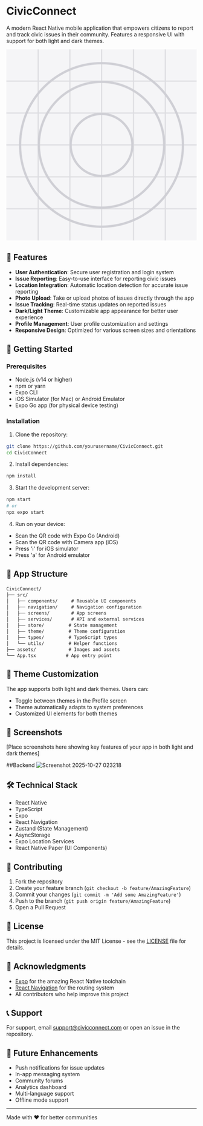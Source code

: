 # CivicConnect

A modern React Native mobile application that empowers citizens to report and track civic issues in their community. Features a responsive UI with support for both light and dark themes.

![CivicConnect Logo](./assets/icon.png)

## 🌟 Features

- **User Authentication**: Secure user registration and login system
- **Issue Reporting**: Easy-to-use interface for reporting civic issues
- **Location Integration**: Automatic location detection for accurate issue reporting
- **Photo Upload**: Take or upload photos of issues directly through the app
- **Issue Tracking**: Real-time status updates on reported issues
- **Dark/Light Theme**: Customizable app appearance for better user experience
- **Profile Management**: User profile customization and settings
- **Responsive Design**: Optimized for various screen sizes and orientations

## 🚀 Getting Started

### Prerequisites

- Node.js (v14 or higher)
- npm or yarn
- Expo CLI
- iOS Simulator (for Mac) or Android Emulator
- Expo Go app (for physical device testing)

### Installation

1. Clone the repository:
```bash
git clone https://github.com/yourusername/CivicConnect.git
cd CivicConnect
```

2. Install dependencies:
```bash
npm install
```

3. Start the development server:
```bash
npm start
# or
npx expo start
```

4. Run on your device:
- Scan the QR code with Expo Go (Android)
- Scan the QR code with Camera app (iOS)
- Press 'i' for iOS simulator
- Press 'a' for Android emulator

## 📱 App Structure

```
CivicConnect/
├── src/
│   ├── components/     # Reusable UI components
│   ├── navigation/     # Navigation configuration
│   ├── screens/        # App screens
│   ├── services/       # API and external services
│   ├── store/         # State management
│   ├── theme/         # Theme configuration
│   ├── types/         # TypeScript types
│   └── utils/         # Helper functions
├── assets/            # Images and assets
└── App.tsx           # App entry point
```

## 🎨 Theme Customization

The app supports both light and dark themes. Users can:
- Toggle between themes in the Profile screen
- Theme automatically adapts to system preferences
- Customized UI elements for both themes

## 📸 Screenshots

[Place screenshots here showing key features of your app in both light and dark themes]

##Backend
<img width="1244" height="789" alt="Screenshot 2025-10-27 023218" src="https://github.com/user-attachments/assets/0f919c3c-a0f4-4b84-8509-c991fb8a5588" />


## 🛠 Technical Stack

- React Native
- TypeScript
- Expo
- React Navigation
- Zustand (State Management)
- AsyncStorage
- Expo Location Services
- React Native Paper (UI Components)

## 🤝 Contributing

1. Fork the repository
2. Create your feature branch (`git checkout -b feature/AmazingFeature`)
3. Commit your changes (`git commit -m 'Add some AmazingFeature'`)
4. Push to the branch (`git push origin feature/AmazingFeature`)
5. Open a Pull Request

## 📄 License

This project is licensed under the MIT License - see the [LICENSE](LICENSE) file for details.

## 🙏 Acknowledgments

- [Expo](https://expo.dev/) for the amazing React Native toolchain
- [React Navigation](https://reactnavigation.org/) for the routing system
- All contributors who help improve this project

## 📞 Support

For support, email support@civicconnect.com or open an issue in the repository.

## 🔮 Future Enhancements

- Push notifications for issue updates
- In-app messaging system
- Community forums
- Analytics dashboard
- Multi-language support
- Offline mode support

---

Made with ❤️ for better communities
